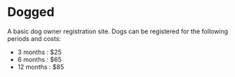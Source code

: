 # Dogged

A basic dog owner registration site. Dogs can be registered for the following periods and costs:

* 3 months : $25
* 6 months : $65
* 12 months : $85
